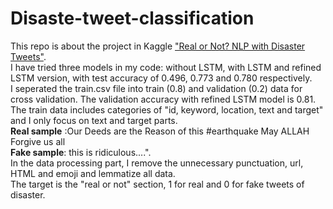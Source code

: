 # Disaste-tweet-classification
This repo is about the project in Kaggle <a href = "https://www.kaggle.com/c/nlp-getting-started">"Real or Not? NLP with Disaster Tweets"</a>.<br>
I have tried three models in my code: without LSTM, with LSTM and refined LSTM version, with test accuracy of 0.496, 0.773 and 0.780 respectively.<br> 
I seperated the train.csv file into train (0.8) and validation (0.2) data for cross validation. The validation accuracy with refined LSTM model is 0.81.  <br>
The train data includes categories of "id, keyword, location, text and target" and I only focus on text and target parts. <br>
<b>Real sample</b> :Our Deeds are the Reason of this #earthquake May ALLAH Forgive us all<br>
<b>Fake sample</b>: this is ridiculous....". <br>
In the data processing part, I remove the unnecessary punctuation, url, HTML and emoji and lemmatize all data. <br>
The target is the "real or not" section, 1 for real and 0 for fake tweets of disaster. 

